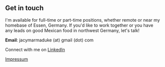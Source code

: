 ## Get in touch

I'm available for full-time or part-time positions, whether remote or near my homebase of Essen, Germany. If you'd like to work together or you have any leads on good Mexican food in northwest Germany, let's talk!

**Email**: jacymarmaduke (at) gmail (dot) com

Connect with me on [LinkedIn](https://www.linkedin.com/in/jacy-marmaduke-69207935/)

[Impressum](https://jacymarmaduke.github.io/impressum)
